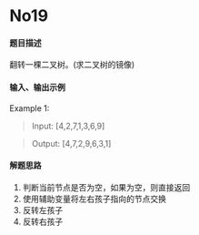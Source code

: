 # No19
#### 题目描述
翻转一棵二叉树。(求二叉树的镜像)

#### 输入、输出示例
Example 1:
> Input: [4,2,7,1,3,6,9]

> Output: [4,7,2,9,6,3,1]


#### 解题思路
1. 判断当前节点是否为空，如果为空，则直接返回
2. 使用辅助变量将左右孩子指向的节点交换
3. 反转左孩子
4. 反转右孩子


